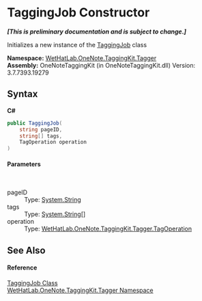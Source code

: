 # TaggingJob Constructor 
 _**\[This is preliminary documentation and is subject to change.\]**_

Initializes a new instance of the <a href="447270ca-da51-967b-5344-b56c928c5068.md">TaggingJob</a> class

**Namespace:**&nbsp;<a href="bf353949-2ab8-bf1a-9a78-ce64949f480c.md">WetHatLab.OneNote.TaggingKit.Tagger</a><br />**Assembly:**&nbsp;OneNoteTaggingKit (in OneNoteTaggingKit.dll) Version: 3.7.7393.19279

## Syntax

**C#**<br />
``` C#
public TaggingJob(
	string pageID,
	string[] tags,
	TagOperation operation
)
```


#### Parameters
&nbsp;<dl><dt>pageID</dt><dd>Type: <a href="http://msdn2.microsoft.com/en-us/library/s1wwdcbf" target="_blank">System.String</a><br /></dd><dt>tags</dt><dd>Type: <a href="http://msdn2.microsoft.com/en-us/library/s1wwdcbf" target="_blank">System.String</a>[]<br /></dd><dt>operation</dt><dd>Type: <a href="5cea3020-d545-b9f9-03b5-69bfd76656c7.md">WetHatLab.OneNote.TaggingKit.Tagger.TagOperation</a><br /></dd></dl>

## See Also


#### Reference
<a href="447270ca-da51-967b-5344-b56c928c5068.md">TaggingJob Class</a><br /><a href="bf353949-2ab8-bf1a-9a78-ce64949f480c.md">WetHatLab.OneNote.TaggingKit.Tagger Namespace</a><br />